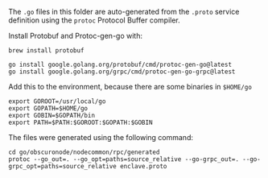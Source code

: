 The `.go` files in this folder are auto-generated from the `.proto` service definition using the `protoc` Protocol 
Buffer compiler.

Install Protobuf and Protoc-gen-go with:

    brew install protobuf

    go install google.golang.org/protobuf/cmd/protoc-gen-go@latest
    go install google.golang.org/grpc/cmd/protoc-gen-go-grpc@latest

Add this to the environment, because there are some binaries in ``$HOME/go``

    export GOROOT=/usr/local/go
    export GOPATH=$HOME/go
    export GOBIN=$GOPATH/bin
    export PATH=$PATH:$GOROOT:$GOPATH:$GOBIN

The files were generated using the following command:

    cd go/obscuronode/nodecommon/rpc/generated
    protoc --go_out=. --go_opt=paths=source_relative --go-grpc_out=. --go-grpc_opt=paths=source_relative enclave.proto
